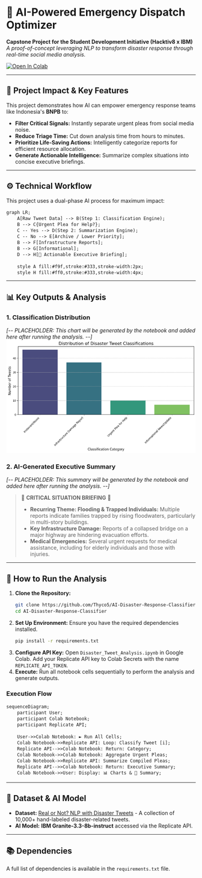 # 🚨 AI-Powered Emergency Dispatch Optimizer

**Capstone Project for the Student Development Initiative (Hacktiv8 x IBM)**
*A proof-of-concept leveraging NLP to transform disaster response through real-time social media analysis.*

[![Open In Colab](https://colab.research.google.com/assets/colab-badge.svg)](https://colab.research.google.com/github/Thyco5/AI-Disaster-Response-Classifier/blob/main/Disaster_Tweet_Analysis.ipynb)

---

## 🌟 Project Impact & Key Features

This project demonstrates how AI can empower emergency response teams like Indonesia's **BNPB** to:
- **Filter Critical Signals:** Instantly separate urgent pleas from social media noise.
- **Reduce Triage Time:** Cut down analysis time from hours to minutes.
- **Prioritize Life-Saving Actions:** Intelligently categorize reports for efficient resource allocation.
- **Generate Actionable Intelligence:** Summarize complex situations into concise executive briefings.

---

## ⚙️ Technical Workflow

This project uses a dual-phase AI process for maximum impact:

```mermaid
graph LR;
    A[Raw Tweet Data] --> B(Step 1: Classification Engine);
    B --> C{Urgent Plea for Help?};
    C -- Yes --> D(Step 2: Summarization Engine);
    C -- No --> E[Archive / Lower Priority];
    B --> F[Infrastructure Reports];
    B --> G[Informational];
    D --> H[🚨 Actionable Executive Briefing];

    style A fill:#f9f,stroke:#333,stroke-width:2px;
    style H fill:#ff0,stroke:#333,stroke-width:4px;
```

---

## 📊 Key Outputs & Analysis

### 1. Classification Distribution
*[-- PLACEHOLDER: This chart will be generated by the notebook and added here after running the analysis. --]*
![Classification Distribution](https://raw.githubusercontent.com/Thyco5/AI-Disaster-Response-Classifier/main/images/classification_distribution.png)

### 2. AI-Generated Executive Summary
*[-- PLACEHOLDER: This summary will be generated by the notebook and added here after running the analysis. --]*
> 🚨 **CRITICAL SITUATION BRIEFING** 🚨
>
> * **Recurring Theme: Flooding & Trapped Individuals:** Multiple reports indicate families trapped by rising floodwaters, particularly in multi-story buildings.
> * **Key Infrastructure Damage:** Reports of a collapsed bridge on a major highway are hindering evacuation efforts.
> * **Medical Emergencies:** Several urgent requests for medical assistance, including for elderly individuals and those with injuries.

---

## 🚀 How to Run the Analysis

1.  **Clone the Repository:**
    ```bash
    git clone https://github.com/Thyco5/AI-Disaster-Response-Classifier.git
    cd AI-Disaster-Response-Classifier
    ```
2.  **Set Up Environment:** Ensure you have the required dependencies installed.
    ```bash
    pip install -r requirements.txt
    ```
3.  **Configure API Key:** Open `Disaster_Tweet_Analysis.ipynb` in Google Colab. Add your Replicate API key to Colab Secrets with the name `REPLICATE_API_TOKEN`.
4.  **Execute:** Run all notebook cells sequentially to perform the analysis and generate outputs.

### Execution Flow
```mermaid
sequenceDiagram;
    participant User;
    participant Colab Notebook;
    participant Replicate API;

    User->>Colab Notebook: ► Run All Cells;
    Colab Notebook->>Replicate API: Loop: Classify Tweet [i];
    Replicate API-->>Colab Notebook: Return: Category;
    Colab Notebook->>Colab Notebook: Aggregate Urgent Pleas;
    Colab Notebook->>Replicate API: Summarize Compiled Pleas;
    Replicate API-->>Colab Notebook: Return: Executive Summary;
    Colab Notebook->>User: Display: 📊 Charts & 📝 Summary;
```

---

## 📂 Dataset & AI Model

- **Dataset:** [Real or Not? NLP with Disaster Tweets](https://www.kaggle.com/competitions/nlp-getting-started) - A collection of 10,000+ hand-labeled disaster-related tweets.
- **AI Model:** **IBM Granite-3.3-8b-instruct** accessed via the Replicate API.

---

## 📚 Dependencies
A full list of dependencies is available in the `requirements.txt` file.
